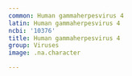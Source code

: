 ```yaml
---
common: Human gammaherpesvirus 4
latin: Human gammaherpesvirus 4
ncbi: '10376'
title: Human gammaherpesvirus 4
group: Viruses
image: .na.character

---
```

